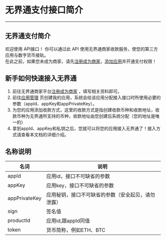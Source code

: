 # 无界通支付接口简介
______
## 无界通支付简介

欢迎使用 API接口！ 你可以通过此 API 使用无界通商家收款服务，使您的第三方应用与数字货币接轨。  
在此之前，如果您未成为商家，请先[注册成为商家](链接网址 "成为商家")，[添加应用](链接网址 "添加应用")并开通支付权限！

## 新手如何快速接入无界通

 1. 前往无界通商家平台[注册成为商家](链接网址 "成为商家")  ，填写相关资料即可。 
 2. 前往[应用管理](链接网址 "应用管理") 页创建我的应用，系统会给该应用分配接入接口时所使用必要的参数（appId、appKey和appPrivateKey）。  
 3. 为您的应用添加收款方式，这里的收款方式是指创建收款币种和收款地址，收款币种为无界通所支持的币种，收款地址由您创建后系统分配（您的地址是唯一的）
 4. 拿到appId、appKey和私钥之后，您就可以将您的应用接入无界通了！接入方式请查看本文档的详细介绍。

 

## 名称说明
| 名词         | 说明                         |
| ------------- | -------------------------------------------------- |
| appId         | 应用id，接口不可缺省的参数                         |
| appKey        | 应用key，接口不可缺省的参数                        |
| appPrivateKey | 应用秘钥，接口不可缺省的参数（安全起见，请勿泄露） |
| sign          | 签名值                                             |
| productId     | 应用id,跟appId同值                                 |
| token         | 货币简称，例如ETH、BTC                             |